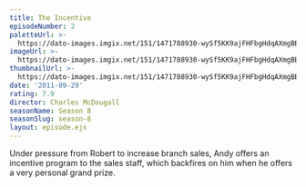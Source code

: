 ```yaml
---
title: The Incentive
episodeNumber: 2
paletteUrl: >-
  https://dato-images.imgix.net/151/1471788930-wySf5KK9ajFHFbgHdqAXmgBBwDy.jpg?auto=enhance&ch=DPR%2CWidth&palette=json
imageUrl: >-
  https://dato-images.imgix.net/151/1471788930-wySf5KK9ajFHFbgHdqAXmgBBwDy.jpg?auto=compress%2Cformat&ch=DPR%2CWidth&w=500
thumbnailUrl: >-
  https://dato-images.imgix.net/151/1471788930-wySf5KK9ajFHFbgHdqAXmgBBwDy.jpg?auto=enhance&ch=DPR%2CWidth&fit=crop&fm=jpg&h=280&w=500
date: '2011-09-29'
rating: 7.9
director: Charles McDougall
seasonName: Season 8
seasonSlug: season-8
layout: episode.ejs
---
```


Under pressure from Robert to increase branch sales, Andy offers an incentive program to the sales staff, which backfires on him when he offers a very personal grand prize.